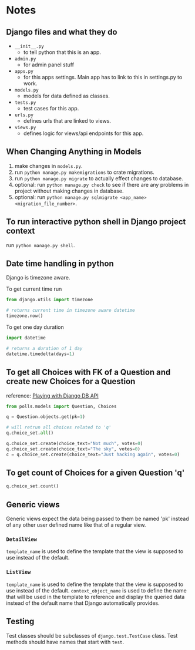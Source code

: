 # Notes

## Django files and what they do

- `__init__.py`
  - to tell python that this is an app.
- `admin.py`
  - for admin panel stuff
- `apps.py`
  - for this apps settings. Main app has to link to this in settings.py to work.
- `models.py`
  - models for data defined as classes.
- `tests.py`
  - test cases for this app.
- `urls.py`
  - defines urls that are linked to views.
- `views.py`
  - defines logic for views/api endpoints for this app.

## When Changing Anything in Models

1. make changes in `models.py`.
2. run `python manage.py makemigrations` to crate migrations.
3. run `python manage.py migrate` to actually effect changes to database.
4. optional: run `python manage.py check` to see if there are any problems in project without making changes in database.
5. optional: run `python manage.py sqlmigrate <app_name> <migration_file_number>`.

## To run interactive python shell in Django project context

run `python manage.py shell`.

## Date time handling in python

Django is timezone aware.

To get current time run

```python
from django.utils import timezone

# returns current time in timezone aware datetime
timezone.now()
```

To get one day duration

```python
import datetime

# returns a duration of 1 day
datetime.timedelta(days=1)
```

## To get all Choices with FK of a Question and create new Choices for a Question

reference: [Playing with Django DB API](https://docs.djangoproject.com/en/3.1/intro/tutorial02/#playing-with-the-api)

```python
from polls.models import Question, Choices

q = Question.objects.get(pk=1)

# will retrun all choices related to 'q'
q.choice_set.all()

q.choice_set.create(choice_text="Not much", votes=0)
q.choice_set.create(choice_text="The sky", votes=0)
c = q.choice_set.create(choice_text="Just hacking again", votes=0)
```

## To get count of Choices for a given Question 'q'

```python
q.choice_set.count()
```

## Generic views

Generic views expect the data being passed to them be named 'pk' instead of any other user defined name like that of a regular view.

### `DetailView`

`template_name` is used to define the template that the view is supposed to use instead of the default.

### `ListView`

`template_name` is used to define the template that the view is supposed to use instead of the default.
`context_object_name` is used to define the name that will be used in the template to reference and display the queried data instead of the default name that Django automatically provides.

## Testing

Test classes should be subclasses of `django.test.TestCase` class.
Test methods should have names that start with `test`.
